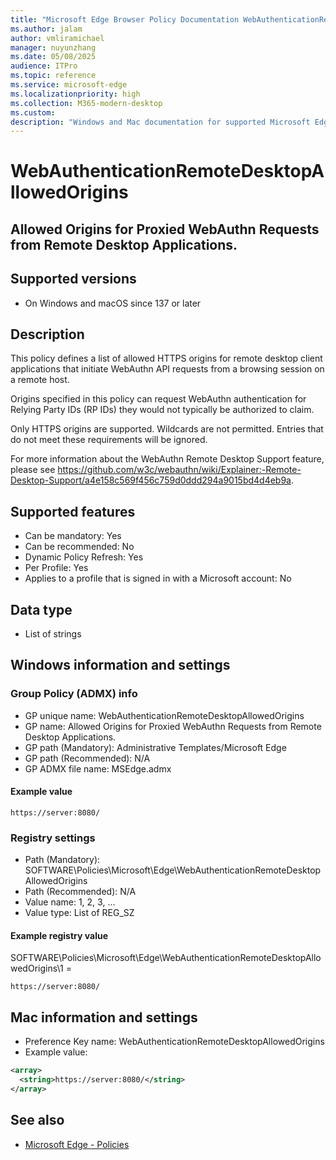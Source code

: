 ```yaml
---
title: "Microsoft Edge Browser Policy Documentation WebAuthenticationRemoteDesktopAllowedOrigins"
ms.author: jalam
author: vmliramichael
manager: nuyunzhang
ms.date: 05/08/2025
audience: ITPro
ms.topic: reference
ms.service: microsoft-edge
ms.localizationpriority: high
ms.collection: M365-modern-desktop
ms.custom:
description: "Windows and Mac documentation for supported Microsoft Edge Browser policy: Allowed Origins for Proxied WebAuthn Requests from Remote Desktop Applications."
---
```


<!--THIS FILE IS AUTOMATICALLY GENERATED. MANUAL CHANGES WILL BE OVERWRITTEN.-->
<!--Please contact the Microsoft Edge Manageability team with any questions.-->

# WebAuthenticationRemoteDesktopAllowedOrigins

## Allowed Origins for Proxied WebAuthn Requests from Remote Desktop Applications.


## Supported versions

- On Windows and macOS since 137 or later

## Description

This policy defines a list of allowed HTTPS origins for remote desktop client applications that initiate WebAuthn API requests from a browsing session on a remote host.

Origins specified in this policy can request WebAuthn authentication for Relying Party IDs (RP IDs) they would not typically be authorized to claim.

Only HTTPS origins are supported. Wildcards are not permitted. Entries that do not
meet these requirements will be ignored.

For more information about the WebAuthn Remote Desktop Support feature, please see https://github.com/w3c/webauthn/wiki/Explainer:-Remote-Desktop-Support/a4e158c569f456c759d0ddd294a9015bd4d4eb9a.

## Supported features

- Can be mandatory: Yes
- Can be recommended: No
- Dynamic Policy Refresh: Yes
- Per Profile: Yes
- Applies to a profile that is signed in with a Microsoft account: No

## Data type

- List of strings

## Windows information and settings

### Group Policy (ADMX) info

- GP unique name: WebAuthenticationRemoteDesktopAllowedOrigins
- GP name: Allowed Origins for Proxied WebAuthn Requests from Remote Desktop Applications.
- GP path (Mandatory): Administrative Templates/Microsoft Edge
- GP path (Recommended): N/A
- GP ADMX file name: MSEdge.admx

#### Example value

```
https://server:8080/
```

### Registry settings

- Path (Mandatory): SOFTWARE\Policies\Microsoft\Edge\WebAuthenticationRemoteDesktopAllowedOrigins
- Path (Recommended): N/A
- Value name: 1, 2, 3, ...
- Value type: List of REG_SZ

#### Example registry value

SOFTWARE\Policies\Microsoft\Edge\WebAuthenticationRemoteDesktopAllowedOrigins\1 =
```
https://server:8080/
```




## Mac information and settings

- Preference Key name: WebAuthenticationRemoteDesktopAllowedOrigins
- Example value:

```xml
<array>
  <string>https://server:8080/</string>
</array>
```

## See also
- [Microsoft Edge - Policies](../microsoft-edge-policies.md)
